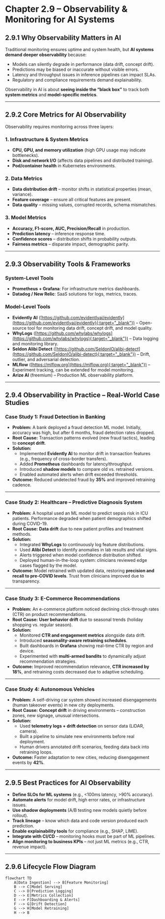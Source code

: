 ﻿# Chapter 2.9 – Observability & Monitoring for AI Systems

## 2.9.1 Why Observability Matters in AI

Traditional monitoring ensures uptime and system health, but **AI systems demand deeper observability** because:

- Models can silently degrade in performance (data drift, concept drift).
- Predictions may be biased or inaccurate without visible errors.
- Latency and throughput issues in inference pipelines can impact SLAs.
- Regulatory and compliance requirements demand explainability.

Observability in AI is about **seeing inside the “black box”** to track both **system metrics** and **model-specific metrics**.

---

## 2.9.2 Core Metrics for AI Observability

Observability requires monitoring across three layers:

### **1. Infrastructure & System Metrics**

- **CPU, GPU, and memory utilization** (high GPU usage may indicate bottlenecks).
- **Disk and network I/O** (affects data pipelines and distributed training).
- **Pod/container health** in Kubernetes environments.

### **2. Data Metrics**

- **Data distribution drift** – monitor shifts in statistical properties (mean, variance).
- **Feature coverage** – ensure all critical features are present.
- **Data quality** – missing values, corrupted records, schema mismatches.

### **3. Model Metrics**

- **Accuracy, F1-score, AUC, Precision/Recall** in production.
- **Prediction latency** – inference response time.
- **Confidence scores** – distribution shifts in probability outputs.
- **Fairness metrics** – disparate impact, demographic parity.

---

## 2.9.3 Observability Tools & Frameworks

### **System-Level Tools**

- **Prometheus + Grafana**: For infrastructure metrics dashboards.
- **Datadog / New Relic**: SaaS solutions for logs, metrics, traces.

### **Model-Level Tools**

- **Evidently AI** ([https://github.com/evidentlyai/evidently](https://github.com/evidentlyai/evidently){:target="_blank"}) – Open-source tool for monitoring data drift, concept drift, and model quality.
- **WhyLogs** ([https://github.com/whylabs/whylogs](https://github.com/whylabs/whylogs){:target="_blank"}) – Data logging and monitoring library.
- **Seldon Alibi Detect** ([https://github.com/SeldonIO/alibi-detect](https://github.com/SeldonIO/alibi-detect){:target="_blank"}) – Drift, outlier, and adversarial detection.
- **MLflow** ([https://mlflow.org](https://mlflow.org){:target="_blank"}) – Experiment tracking, can be extended for model monitoring.
- **Arize AI** (freemium) – Production ML observability platform.

---

## 2.9.4 Observability in Practice – Real-World Case Studies

### **Case Study 1: Fraud Detection in Banking**

- **Problem:** A bank deployed a fraud detection ML model. Initially, accuracy was high, but after 6 months, fraud detection rates dropped.
- **Root Cause:** Transaction patterns evolved (new fraud tactics), leading to **concept drift**.
- **Solution:**
  - Implemented **Evidently AI** to monitor drift in transaction features (e.g., frequency of cross-border transfers).
  - Added **Prometheus** dashboards for latency/throughput.
  - Introduced **shadow models** to compare old vs. retrained versions.
  - Enabled automated alerts when drift exceeded thresholds.
- **Outcome:** Reduced undetected fraud by **35%** and improved retraining cadence.

---

### **Case Study 2: Healthcare – Predictive Diagnosis System**

- **Problem:** A hospital used an ML model to predict sepsis risk in ICU patients. Performance degraded when patient demographics shifted during COVID-19.
- **Root Cause:** **Data drift** due to new patient profiles and treatment methods.
- **Solution:**
  - Integrated **WhyLogs** to continuously log feature distributions.
  - Used **Alibi Detect** to identify anomalies in lab results and vital signs.
  - Alerts triggered when model confidence distribution shifted.
  - Deployed human-in-the-loop system: clinicians reviewed edge cases flagged by the model.
- **Outcome:** Model retrained with updated data, restoring **precision and recall to pre-COVID levels**. Trust from clinicians improved due to transparency.

---

### **Case Study 3: E-Commerce Recommendations**

- **Problem:** An e-commerce platform noticed declining click-through rates (CTR) on product recommendations.
- **Root Cause:** **User behavior drift** due to seasonal trends (holiday shopping vs. regular season).
- **Solution:**
  - Monitored **CTR and engagement metrics** alongside data drift.
  - Introduced **seasonality-aware retraining schedules**.
  - Built dashboards in **Grafana** showing real-time CTR by region and device.
  - Experimented with **multi-armed bandits** to dynamically adjust recommendation strategies.
- **Outcome:** Improved recommendation relevance, **CTR increased by 18%**, and retraining costs decreased due to adaptive scheduling.

---

### **Case Study 4: Autonomous Vehicles**

- **Problem:** A self-driving car system showed increased disengagements (human takeover events) in new city deployments.
- **Root Cause:** **Concept drift** in driving environments – construction zones, new signage, unusual intersections.
- **Solution:**
  - Used **telemetry logs + drift detection** on sensor data (LiDAR, camera).
  - Built a pipeline to simulate new environments before real deployment.
  - Human drivers annotated drift scenarios, feeding data back into retraining loops.
- **Outcome:** Faster adaptation to new cities, reducing disengagement events by **42%**.

---

## 2.9.5 Best Practices for AI Observability

- **Define SLOs for ML systems** (e.g., <100ms latency, >90% accuracy).
- **Automate alerts** for model drift, high error rates, or infrastructure issues.
- **Use shadow deployments** (A/B testing new models quietly before rollout).
- **Track lineage** – know which data and code version produced each prediction.
- **Enable explainability tools** for compliance (e.g., SHAP, LIME).
- **Integrate with CI/CD** – monitoring hooks must be part of ML pipelines.
- **Align monitoring to business KPIs** – not just ML metrics (e.g., CTR, revenue impact).

---

## 2.9.6 Lifecycle Flow Diagram

```mermaid
flowchart TD
    A[Data Ingestion] --> B[Feature Monitoring]
    B --> C[Model Serving]
    C --> D[Prediction Logging]
    D --> E[Metrics Collection]
    E --> F[Dashboarding & Alerts]
    F --> G[Drift Detection]
    G --> H[Model Retraining]
    H --> B
```


